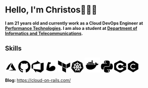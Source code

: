 # Hello, I'm Christos👋👨‍💻

**I am 21 years old and currently work as a Cloud DevOps Engineer at [Performance Technologies](https://www.performance.gr/). I am also a student at [Department of Informatics and Telecommunications](https://www.di.uoa.gr/).**

## Skills

<p align="left">

<img src="icons/black/azure.png" alt="Azure" title="Azure" width="40" height="40"/>
<img src="icons/black/github.png" alt="GitHub" title="GitHub" width="40" height="40"/>
<img src="icons/black/azure_devops.png" alt="Azure DevOps" title="Azure DevOps" width="40" height="40"/>
<img src="icons/black/bicep.png" alt="Bicep" title="Bicep" width="40" height="40"/>
<img src="icons/black/terraform.png" alt="Terraform" title="Terraform" width="40" height="40"/>
<img src="icons/black/kubernetes.png" alt="Kubernetes" title="Kubernetes" width="40" height="40"/>
<img src="icons/black/docker.png" alt="Docker" title="Docker" width="50" height="50"/>
<img src="icons/black/python.png" alt="Python" title="Python" width="40" height="40"/>
<img src="icons/black/cpp.png" alt="C++" title="C++" width="40" height="40"/>
<img src="icons/black/c.png" alt="C" title="C" width="40" height="40"/>

</p>

**Blog:** <https://cloud-on-rails.com/>
